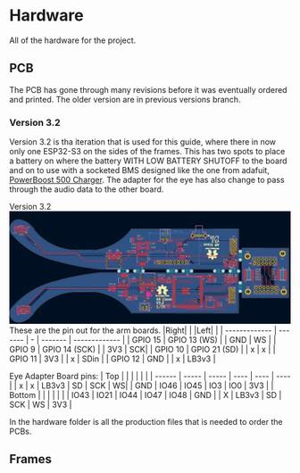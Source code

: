# Hardware
All of the hardware for the project.

## PCB

The PCB has gone through many revisions before it was eventually ordered and printed. The older version are in previous versions branch.

### Version 3.2
Version 3.2 is tha iteration that is used for this guide, where there in now only one ESP32-S3 on the sides of the frames. This has two spots to place a battery on where the battery WITH LOW BATTERY SHUTOFF to the board and on to use with a socketed BMS designed like the one from adafuit, [PowerBoost 500 Charger](https://www.adafruit.com/product/1944). The adapter for the eye has also change to pass through the audio data to the other board.

Version 3.2
<img src="/Media/ESP32S3GlassV3.2.png">
These are the pin out for the arm boards.
|Right| | |Left| | 
| ------------- | ------- | - | ------- | ------------- |
| GPIO 15 | GPIO 13 (WS) | | GND | WS | 
| GPIO 9 | GPIO 14 (SCK) | | 3V3 | SCK| 
| GPIO 10 | GPIO 21 (SD) | | x | x | 
| GPIO 11 | 3V3 | | x | SDin | 
| GPIO 12 | GND | | x | LB3v3 |

Eye Adapter Board pins:
| Top | | | | | |
| ------ | ----- | ----- | ---- | ---- | ---- |
| x | x | LB3v3 | SD | SCK | WS|
| GND | IO46 | IO45 | IO3 | IO0 | 3V3 | 
| Bottom | | | | | |
| IO43 | IO21 | IO44 | IO47 | IO48 | GND |
| X | LB3v3 | SD | SCK | WS | 3V3 | 

In the hardware folder is all the production files that is needed to order the PCBs.

## Frames
